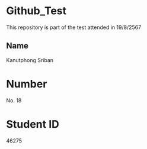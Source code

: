 # Github_Test
This repository is part of the test attended in 19/8/2567

## Name
Kanutphong Sriban

# Number
No. 18

# Student ID
46275

